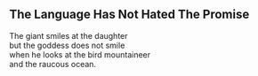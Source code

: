 The Language Has Not Hated The Promise
--------------------------------------
The giant smiles at the daughter  
but the goddess does not smile  
when he looks at the bird mountaineer  
and the raucous ocean.  
